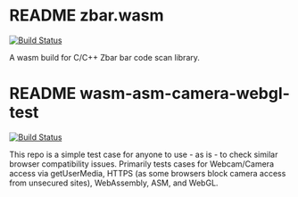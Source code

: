 # README zbar.wasm

[![Build Status](https://travis-ci.com/samsam2310/zbar.wasm.svg?branch=master)](https://travis-ci.com/samsam2310/zbar.wasm)

A wasm build for C/C++ Zbar bar code scan library.

# README wasm-asm-camera-webgl-test

[![Build Status](https://travis-ci.com/samsam2310/zbar.wasm.svg?branch=master)](https://github.com/marcusbelcher/wasm-asm-camera-webgl-test)

This repo is a simple test case for anyone to use - as is - to check similar browser compatibility issues. Primarily tests cases for Webcam/Camera access via getUserMedia, HTTPS (as some browsers block camera access from unsecured sites), WebAssembly, ASM, and WebGL.

